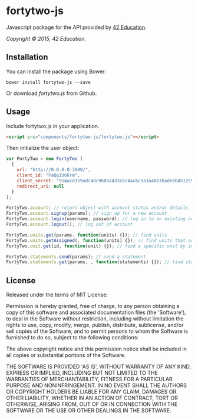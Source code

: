 fortytwo-js
==============

Javascript package for the API provided by [42 Education](https://42education.com).

*Copyright &copy; 2015, 42 Education.*

Installation
------------

You can install the package using Bower:

```
bower install fortytwo-js --save
```

Or download *fortytwo.js* from Github.

Usage
-----
Include fortytwo.js in your application.

```html
<script src="components/fortytwo-js/fortytwo.js"></script>
```

Then initialize the user object:

```js
var FortyTwo = new FortyTwo (
  {
    url: "http://0.0.0.0:3000/",
    client_id: "FaQg1U6Krm",
    client_secret: "914acd359adc4dc968aa433cbc4ac6c5a3a48b7bade6b4512550a77df5fac651c4d0d272d2a08d03ce9088cb18265ba1",
    redirect_uri: null
  }
);

FortyTwo.account; // return object with account status and/or details
FortyTwo.account.signup(params); // sign up for a new account
FortyTwo.account.login(username, password); // log in to an existing account
FortyTwo.account.logout(); // log out of account

FortyTwo.units.get(params, function(units) {}); // find units
FortyTwo.units.getAssigned(, function(units) {}); // find units that are assigned to this user
FortyTwo.unit.get(id, function(unit) {}); // find a specific unit by id

FortyTwo.statements.send(params); // send a statement
FortyTwo.statements.get(params, , function(statements) {}); // find statements
```

License
----

Released under the terms of MIT License:

Permission is hereby granted, free of charge, to any person obtaining
a copy of this software and associated documentation files (the
'Software'), to deal in the Software without restriction, including
without limitation the rights to use, copy, modify, merge, publish,
distribute, sublicense, and/or sell copies of the Software, and to
permit persons to whom the Software is furnished to do so, subject to
the following conditions:

The above copyright notice and this permission notice shall be
included in all copies or substantial portions of the Software.

THE SOFTWARE IS PROVIDED 'AS IS', WITHOUT WARRANTY OF ANY KIND,
EXPRESS OR IMPLIED, INCLUDING BUT NOT LIMITED TO THE WARRANTIES OF
MERCHANTABILITY, FITNESS FOR A PARTICULAR PURPOSE AND NONINFRINGEMENT.
IN NO EVENT SHALL THE AUTHORS OR COPYRIGHT HOLDERS BE LIABLE FOR ANY
CLAIM, DAMAGES OR OTHER LIABILITY, WHETHER IN AN ACTION OF CONTRACT,
TORT OR OTHERWISE, ARISING FROM, OUT OF OR IN CONNECTION WITH THE
SOFTWARE OR THE USE OR OTHER DEALINGS IN THE SOFTWARE.

